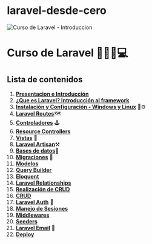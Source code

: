 # laravel-desde-cero
![Curso de Laravel - Introduccion](https://i.imgur.com/JUD1nnF.jpg)

# Curso de Laravel 🚀👋🤟💻

## Lista de contenidos

1.  **[Presentacion e Introducción]()**
2.  **[¿Que es Laravel? Introducción al framework]()**
3.  **[Instalación y Configuración - Windows y Linux]()** 🔧⚙️
4.  **[Laravel Routes]()**🗺️
5.  **[Controladores]()** 🕹️
6.  **[Resource Controllers]()**
7.  **[Vistas]()** 📝
8.  **[Laravel Artisan]()**⚒️
9.  **[Bases de datos]()**💾
10. **[Migraciones]()** 💽
11. **[Modelos]()**
12. **[Query Builder]()**
13. **[Eloquent]()**
14. **[Laravel Relationships]()**
15. **[Realización de CRUD]()**
16. **[CRUD]()**
17. **[Laravel Auth]()** 🔐
18. **[Manejo de Sesiones]()**
19. **[Middlewares]()**
21. **[Seeders]()**
22. **[Laravel Email]()** 📧
23. **[Deploy]()**
